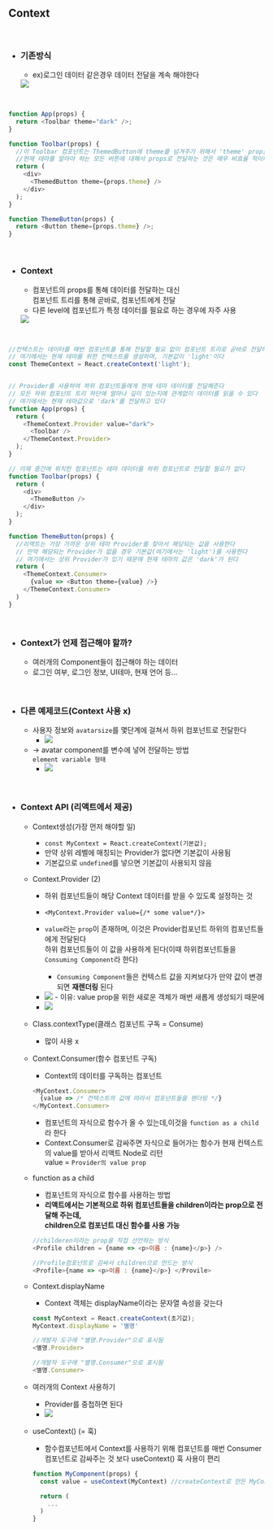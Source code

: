 ## Context

<br/>

- ### 기존방식
  - ex)로그인 데이터 같은경우 데이터 전달을 계속 해야한다
  <img src="../imagefile/31.png">

<br/>

  ```javascript
  function App(props) {
    return <Toolbar theme="dark" />;
  }

  function Toolbar(props) {
    //이 Toolbar 컴포넌트는 ThemedButton에 theme를 넘겨주기 위해서 'theme' prop을 가져야만 한다
    //현재 테마를 알아야 하는 모든 버튼에 대해서 props로 전달하는 것은 매우 비효율 적이다
    return (
      <div>
        <ThemedButton theme={props.theme} />
      </div>
    );
  }

  function ThemeButton(props) {
    return <Button theme={props.theme} />;
  }
  ```

<br/>

- ### Context
  - 컴포넌트의 props를 통해 데이터를 전달하는 대신 <br> 컴포넌트 트리를 통해 곧바로, 컴포넌트에게 전달
  - 다른 level에 컴포넌트가 특정 데이터를 필요로 하는 경우에 자주 사용

  <img src="../imagefile/32.png">

<br/>

  ```javascript
  //컨텍스트는 데이터를 매번 컴포넌트를 통해 전달할 필요 없이 컴포넌트 트리로 곧바로 전달하게 해준다
  // 여기에서는 현재 테마를 위한 컨텍스트를 생성하며, 기본값이 'light'이다
  const ThemeContext = React.createContext('light');


  // Provider를 사용하여 하위 컴포넌트들에게 현재 테마 데이터를 전달해준다
  // 모든 하위 컴포넌트 트리 하단에 얼마나 깊이 있는지에 관계없이 데이터를 읽을 수 있다
  // 여기에서는 현재 테마값으로 'dark'를 전달하고 있다
  function App(props) {
    return (
      <ThemeContext.Provider value="dark">
        <Toolbar />
      </ThemeContext.Provider>
    );
  }

  // 이제 중간에 위치한 컴포넌트는 테마 데이터를 하위 컴포넌트로 전달할 필요가 없다
  function Toolbar(props) {
    return (
      <div>
        <ThemeButton />
      </div>
    );
  }

  function ThemeButton(props) {
    //리액트는 가장 가까운 상위 테마 Provider를 찾아서 해당되는 값을 사용한다
    // 만약 해당되는 Provider가 없을 경우 기본값(여기에서는 'light')를 사용한다
    // 여기에서는 상위 Provider가 있기 때문에 현재 테마의 값은 'dark'가 된다
    return (
      <ThemeContext.Consumer>
        {value => <Button theme={value} />}
      </ThemeContext.Consumer>
    )
  }
  ```

<br/>

- ### Context가 언제 접근해야 할까?
  - 여러개의 Component들이 접근해야 하는 데이터
  - 로그인 여부, 로그인 정보, UI테마, 현재 언어 등...

    
<br/>

- ### 다른 예제코드(Context 사용 x)
  - 사용자 정보와 `avatarsize`를 몇단계에 걸쳐서 하위 컴포넌트로 전달한다
    - <img src="../imagefile/33.png">
  - -> avatar component를 변수에 넣어 전달하는 방법<br> `element variable 형태`
    - <img src="../imagefile/34.png">


<br/>

- ### Context API (리액트에서 제공)  

  - Context생성(가장 먼저 해야할 일)
    - `const MyContext = React.createContext(기본값);`
    - 만약 상위 레벨에 매칭되는 Provider가 없다면 기본값이 사용됨
    - 기본값으로 `undefined`를 넣으면 기본값이 사용되지 않음  


  - Context.Provider (2)
    - 하위 컴포넌트들이 해당 Context 데이터를 받을 수 있도록 설정하는 것
    - `<MyContext.Provider value={/* some value*/}>`
    - `value`라는 `prop`이 존재하며, 이것은 Provider컴포넌트 하위의 컴포넌트들에게 전달된다<br> 하위 컴포넌트들이 이 값을 사용하게 된다(이때 하위컴포넌트들을 `Consuming Component`라 한다)
      - `Consuming Component`들은 컨텍스트 값을 지켜보다가 만약 값이 변경되면 **재렌더링** 된다

    - <img src="../imagefile/35.png">
      - 이유: value prop을 위한 새로운 객체가 매번 새롭게 생성되기 때문에
    - <img src="../imagefile/36.png">

  - Class.contextType(클래스 컴포넌트 구독 = Consume)
    - 많이 사용 x

  - Context.Consumer(함수 컴포넌트 구독)
    - Context의 데이터를 구독하는 컴포넌트
    ```javascript
    <MyContext.Consumer>
      {value => /* 컨텍스트의 값에 따라서 컴포넌트들을 렌더링 */}
    </MyContext.Consumer>
    ```
    - 컴포넌트의 자식으로 함수가 올 수 있는데,이것을 `function as a child` 라 한다
    - Context.Consumer로 감싸주면 자식으로 들어가는 함수가 현재 컨텍스트의 value를 받아서 리액트 Node로 리턴<br> value = `Provider의 value prop`  

  - function as a child
    - 컴포넌트의 자식으로 함수를 사용하는 방법
    - **리액트에서는 기본적으로 하위 컴포넌트들을 children이라는 prop으로 전달해 주는데,<br> children으로 컴포넌트 대신 함수를 사용 가능**
    ``` javascript
    //childeren이라는 prop을 직접 선언하는 방식
    <Profile children = {name => <p>이름 : {name}</p>} />

    //Profile컴포넌트로 감싸서 children으로 만드는 방식
    <Profile>{name => <p>이름 : {name}</p>} </Provile>
    ```

  - Context.displayName
    - Context 객체는 displayName이라는 문자열 속성을 갖는다
    ```javascript
    const MyContext = React.createContext(초기값);
    MyContext.displayName = '별명'

    //개발자 도구에 "별명.Provider"으로 표시됨
    <별명.Provider>

    //개발자 도구에 "별명.Consumer"으로 표시됨
    <별명.Consumer>
    ```

  - 여러개의 Context 사용하기
    - Provider를 중첩하면 된다
    - <img src="../imagefile/37.png">

  - useContext() (= 훅)
    - 함수컴포넌트에서 Context를 사용하기 위해 컴포넌트를 매번 Consumer컴포넌트로 감싸주는 것 보다 useContext() 훅 사용이 편리
    ``` javascript
    function MyComponent(props) {
      const value = useContext(MyContext) //createContext로 만든 MyContext 객체를 넣어야 한다

      return (
        ...
      )
    }
    ```
